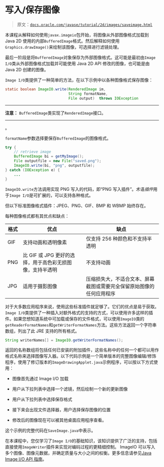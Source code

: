 # 写入/保存图像

> 原文：[`docs.oracle.com/javase/tutorial/2d/images/saveimage.html`](https://docs.oracle.com/javase/tutorial/2d/images/saveimage.html)

本课程从解释如何使用`javax.imageio`包开始，将图像从外部图像格式加载到 Java 2D 使用的内部`BufferedImage`格式。然后解释如何使用`Graphics.drawImage()`来绘制该图像，可选择进行滤镜处理。

最后一阶段是将`BufferedImage`对象保存为外部图像格式。这可能是最初由`Image I/O`类从外部图像格式加载并可能使用 Java 2D API 修改的图像，也可能是由 Java 2D 创建的图像。

`Image I/O`类提供了一种简单的方法，在以下示例中以各种图像格式保存图像：

```java
static boolean ImageIO.write(RenderedImage im, 
                             String formatName,
                             File output)  throws IOException

```

* * *

**注意：** `BufferedImage`类实现了`RenderedImage`接口。

* * *

。

`formatName`参数选择要保存`BufferedImage`的图像格式。

```java
try {
    // retrieve image
    BufferedImage bi = getMyImage();
    File outputfile = new File("saved.png");
    ImageIO.write(bi, "png", outputfile);
} catch (IOException e) {
    ...
}

```

`ImageIO.write`方法调用实现 PNG 写入的代码，即“PNG 写入插件”。术语*插件*用于`Image I/O`是可扩展的，可以支持各种格式。

但以下标准图像格式插件：JPEG、PNG、GIF、BMP 和 WBMP 始终存在。

每种图像格式都有其优点和缺点：

| 格式 | 优点 | 缺点 |
| --- | --- | --- |
| GIF | 支持动画和透明像素 | 仅支持 256 种颜色和不支持半透明 |
| PNG | 比 GIF 或 JPG 更好的选择，用于高色彩无损图像，支持半透明 | 不支持动画 |
| JPG | 适用于摄影图像 | 压缩损失大，不适合文本、屏幕截图或需要完全保留原始图像的任何应用程序 |

对于大多数应用程序来说，使用这些标准插件就足够了。它们的优点是易于获取。`Image I/O`类提供了一种插入对额外格式的支持的方式，可以使用许多这样的插件。如果您想知道系统中可加载或保存的文件格式，可以使用`ImageIO`类的`getReaderFormatNames`和`getWriterFormatNames`方法。这些方法返回一个字符串数组，列出了此 JRE 支持的所有格式。

```java
String writerNames[] = ImageIO.getWriterFormatNames();

```

返回的名称数组将包括任何已安装的附加插件，这些名称中的任何一个都可以用作格式名称来选择图像写入器。以下代码示例是一个简单版本的完整图像编辑/修饰程序，使用了修订版本的`ImageDrawingApplet.java`示例程序，可以按以下方式使用：

+   图像首先通过 Image I/O 加载

+   用户从下拉列表中选择一个滤镜，然后绘制一个新的更新图像

+   用户从下拉列表中选择保存格式

+   接下来会出现文件选择器，用户选择保存图像的位置

+   修改后的图像现在可以被其他桌面应用程序查看。

这个示例的完整代码在`SaveImage.java`中表示。

在本课程中，您仅学习了`Image I/O`的基础知识，该知识提供了广泛的支持，包括直接使用`ImageWriter`插件来实现对编码过程的更精细控制。 ImageIO 可以写入多个图像、图像元数据，并确定质量与大小之间的权衡。更多信息请参见[Java Image I/O API 指南](https://docs.oracle.com/javase/8/docs/technotes/guides/imageio/spec/title.fm.html)。

